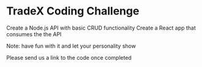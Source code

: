 # TradeX Coding Challenge

Create a Node.js API with basic CRUD functionality
Create a React app that consumes the the API

Note: have fun with it and let your personality show

Please send us a link to the code once completed
